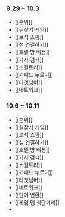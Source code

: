 ### 9.29 ~ 10.3
 - [[순위]]
- [[길찾기 게임]]
- [[보석 쇼핑]]
- [[섬 연결하기]]
- [[호텔 방 배정]]
- [[가사 검색]]
- [[스킬트리]]
- [[키패드 누르기]]
- [[타겟넘버]]
- [[네트워크]]

### 10.6 ~ 10.11
-  [[순위]]
- [[길찾기 게임]]
- [[보석 쇼핑]]
- [[섬 연결하기]]
- [[호텔 방 배정]]
- [[가사 검색]]
- [[스킬트리]]
- [[키패드 누르기]]
- [[타겟넘버]]
- [[네트워크]]
- [[단어 변환]]
- [[게임 맵 최단거리]]
- 